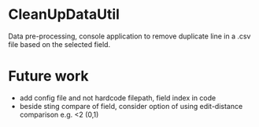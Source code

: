 # CleanUpDataUtil

Data pre-processing, console application to remove duplicate line in a .csv file based on the selected field.

# Future work

- add config file and not hardcode filepath, field index in code
- beside sting compare of field, consider option of using edit-distance comparison e.g. <2 (0,1)
